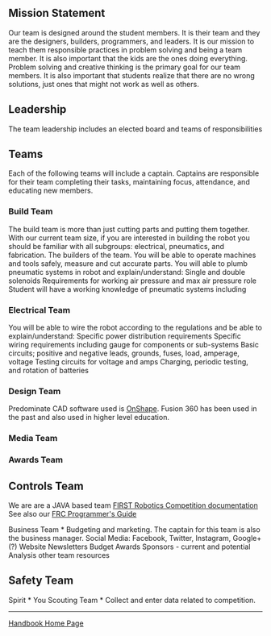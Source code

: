 ## Mission Statement
Our team is designed around the student members.  It is their team and they are the designers, builders, programmers, and leaders.  It is our mission to teach them responsible practices in problem solving and being a team member.  It is also important that the kids are the ones doing everything.  Problem solving and creative thinking is the primary goal for our team members.  It is also important that students realize that there are no wrong solutions, just ones that might not work as well as others.  

## Leadership
The team leadership includes an elected board and teams of responsibilities

## Teams
Each of the following teams will include a captain. Captains are responsible for their team completing their tasks, maintaining focus, attendance, and educating new members.

### Build Team
The build team is more than just cutting parts and putting them together. With our current team size, if you are interested in building the robot you should be familiar with all subgroups: electrical, pneumatics, and fabrication. The builders of the team. You will be able to operate machines and tools safely, measure and cut accurate parts. You will able to plumb pneumatic systems in robot and explain/understand: 
Single and double solenoids Requirements for working air pressure and max air pressure
role Student will have a working knowledge of pneumatic systems including

### Electrical Team
You will be able to wire the robot according to the regulations and be able to explain/understand:
Specific power distribution requirements
Specific wiring requirements including gauge for components or sub-systems
Basic circuits; positive and negative leads, grounds, fuses, load, amperage, voltage
Testing circuits for voltage and amps
Charging, periodic testing, and rotation of batteries

### Design Team
Predominate CAD software used is [OnShape](https://www.onshape.com/en/). Fusion 360 has been used in the past and also used in higher level education.

### Media Team

### Awards Team

## Controls Team
We are are a JAVA based team
[FIRST Robotics Competition documentation](https://docs.wpilib.org/en/stable/) 
See also our [FRC Programmer's Guide](https://drive.google.com/open?id=1v9sIQtPMQv8u0LGnApJ6ncwJRa5pz8h7aXgLoGnh7lw)

Business Team *
Budgeting and marketing. The captain for this team is also the business manager. 
Social Media: Facebook, Twitter, Instagram, Google+ (?)
Website
Newsletters
Budget
Awards
Sponsors - current and potential
Analysis other team resources

## Safety Team


Spirit *
You 
Scouting Team *
Collect and enter data related to competition.

----
[Handbook Home Page](https://github.com/CyberCoyotes/Handbook)